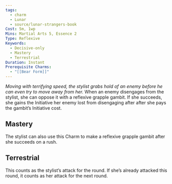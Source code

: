 ```yaml
---
tags:
  - charm
  - Lunar
  - source/lunar-strangers-book
Cost: 5m, 1wp
Mins: Martial Arts 5, Essence 2
Type: Reflexive
Keywords:
  - Decisive-only
  - Mastery
  - Terrestrial
Duration: Instant
Prerequisite Charms:
  - "[[Bear Form]]"
---
```

*Moving with terrifying speed, the stylist grabs hold of an enemy before he can even try to move away from her.*
When an enemy disengages from the stylist, she can oppose it with a reflexive grapple gambit. If she succeeds, she gains the Initiative her enemy lost from disengaging after after she pays the gambit’s Initiative cost.

## Mastery
The stylist can also use this Charm to make a reflexive grapple gambit after she succeeds on a rush.

## Terrestrial
This counts as the stylist’s attack for the round. If she’s already attacked this round, it counts as her attack for the next round.